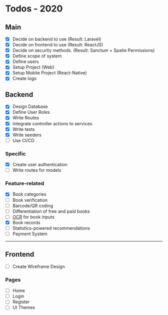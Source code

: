 # Todos - 2020

## Main

- [x] Decide on backend to use (Result: Laravel)
- [x] Decide on frontend to use (Result: ReactJS)
- [x] Decide on security methods. (Result: Sanctum + Spatie Permissions)
- [x] Define scope of system
- [x] Define users
- [x] Setup Project (Web)
- [x] Setup Mobile Project (React-Native)
- [x] Create logo

## Backend

- [x] Design Database
- [x] Define User Roles
- [x] Write Routes
- [x] Integrate controller actions to services
- [x] Write tests
- [x] Write seeders
- [ ] Use CI/CD

### Specific

- [x] Create user authentication
- [ ] Write routes for models

### Feature-related

- [x] Book categories
- [ ] Book verification
- [ ] Barcode/QR coding
- [ ] Differentiation of free and paid books
- [ ] [OCR](https://en.wikipedia.org/wiki/Optical_character_recognition) for book inputs
- [x] Book records
- [ ] Statistics-powered recommendations
- [ ] Payment System

---

## Frontend

- [ ] Create Wireframe Design

### Pages

- [ ] Home
- [ ] Login
- [ ] Register
- [ ] UI Themes
